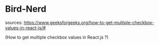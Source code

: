 # Bird-Nerd

sources:
https://www.geeksforgeeks.org/how-to-get-multiple-checkbox-values-in-react-js/#

(How to get multiple checkbox values in React.js ?)
